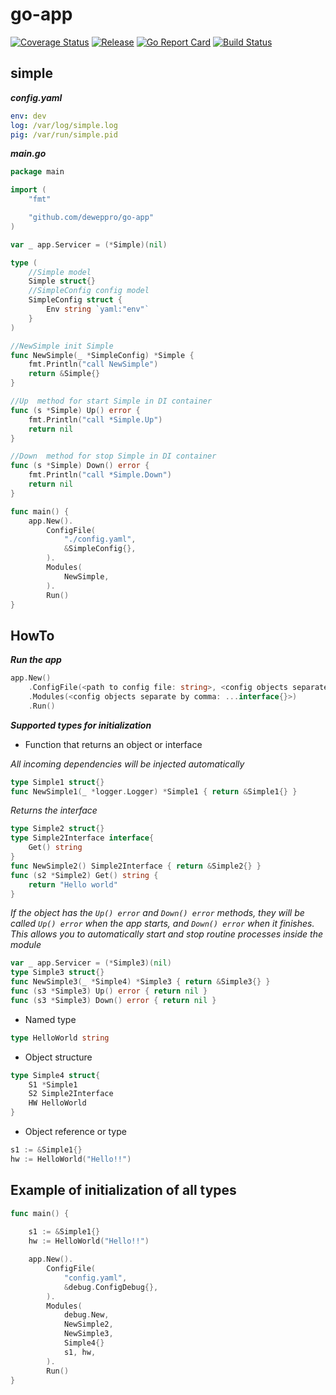 # go-app

[![Coverage Status](https://coveralls.io/repos/github/deweppro/go-app/badge.svg?branch=master)](https://coveralls.io/github/deweppro/go-app?branch=master)
[![Release](https://img.shields.io/github/release/deweppro/go-app.svg?style=flat-square)](https://github.com/deweppro/go-app/releases/latest)
[![Go Report Card](https://goreportcard.com/badge/github.com/deweppro/go-app)](https://goreportcard.com/report/github.com/deweppro/go-app)
[![Build Status](https://travis-ci.com/deweppro/go-app.svg?branch=master)](https://travis-ci.com/deweppro/go-app)

## simple

***config.yaml***

```yaml
env: dev
log: /var/log/simple.log
pig: /var/run/simple.pid
```

***main.go***

```go
package main

import (
	"fmt"

	"github.com/deweppro/go-app"
)

var _ app.Servicer = (*Simple)(nil)

type (
	//Simple model
	Simple struct{}
	//SimpleConfig config model
	SimpleConfig struct {
		Env string `yaml:"env"`
	}
)

//NewSimple init Simple
func NewSimple(_ *SimpleConfig) *Simple {
	fmt.Println("call NewSimple")
	return &Simple{}
}

//Up  method for start Simple in DI container
func (s *Simple) Up() error {
	fmt.Println("call *Simple.Up")
	return nil
}

//Down  method for stop Simple in DI container
func (s *Simple) Down() error {
	fmt.Println("call *Simple.Down")
	return nil
}

func main() {
	app.New().
		ConfigFile(
			"./config.yaml",
			&SimpleConfig{},
		).
		Modules(
			NewSimple,
		).
		Run()
}
```

## HowTo

***Run the app***
```go
app.New()
    .ConfigFile(<path to config file: string>, <config objects separate by comma: ...interface{}>)
    .Modules(<config objects separate by comma: ...interface{}>)
    .Run()
```

***Supported types for initialization***

* Function that returns an object or interface

*All incoming dependencies will be injected automatically*
```go
type Simple1 struct{}
func NewSimple1(_ *logger.Logger) *Simple1 { return &Simple1{} }
```

*Returns the interface*
```go
type Simple2 struct{}
type Simple2Interface interface{
    Get() string
}
func NewSimple2() Simple2Interface { return &Simple2{} }
func (s2 *Simple2) Get() string { 
    return "Hello world"
}
```

*If the object has the `Up() error` and `Down() error` methods, they will be called `Up() error`  when the app starts, and `Down() error` when it finishes. This allows you to automatically start and stop routine processes inside the module*

```go
var _ app.Servicer = (*Simple3)(nil)
type Simple3 struct{}
func NewSimple3(_ *Simple4) *Simple3 { return &Simple3{} }
func (s3 *Simple3) Up() error { return nil }
func (s3 *Simple3) Down() error { return nil }
```

* Named type

```go
type HelloWorld string
```

* Object structure

```go
type Simple4 struct{
    S1 *Simple1
    S2 Simple2Interface
    HW HelloWorld
}
```

* Object reference or type

```go
s1 := &Simple1{}
hw := HelloWorld("Hello!!")
```


## Example of initialization of all types

```go
func main() {
	
    s1 := &Simple1{}
    hw := HelloWorld("Hello!!")

    app.New().
        ConfigFile(
            "config.yaml",
            &debug.ConfigDebug{},
        ).
        Modules(
            debug.New,
            NewSimple2,
            NewSimple3,
            Simple4{}
            s1, hw,
        ).
        Run()
}
```
